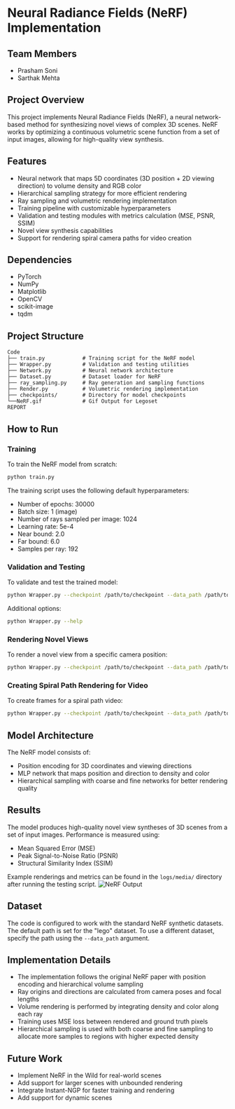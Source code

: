 # Neural Radiance Fields (NeRF) Implementation

## Team Members
- Prasham Soni
- Sarthak Mehta

## Project Overview
This project implements Neural Radiance Fields (NeRF), a neural network-based method for synthesizing novel views of complex 3D scenes. NeRF works by optimizing a continuous volumetric scene function from a set of input images, allowing for high-quality view synthesis.

## Features
- Neural network that maps 5D coordinates (3D position + 2D viewing direction) to volume density and RGB color
- Hierarchical sampling strategy for more efficient rendering
- Ray sampling and volumetric rendering implementation
- Training pipeline with customizable hyperparameters
- Validation and testing modules with metrics calculation (MSE, PSNR, SSIM)
- Novel view synthesis capabilities
- Support for rendering spiral camera paths for video creation

## Dependencies
- PyTorch
- NumPy
- Matplotlib
- OpenCV
- scikit-image
- tqdm

## Project Structure
```
Code
├── train.py            # Training script for the NeRF model
├── Wrapper.py          # Validation and testing utilities
├── Network.py          # Neural network architecture
├── Dataset.py          # Dataset loader for NeRF
├── ray_sampling.py     # Ray generation and sampling functions
├── Render.py           # Volumetric rendering implementation
├── checkpoints/        # Directory for model checkpoints
└──NeRF.gif             # Gif Output for Legoset
REPORT  
```

## How to Run

### Training
To train the NeRF model from scratch:

```bash
python train.py
```

The training script uses the following default hyperparameters:
- Number of epochs: 30000
- Batch size: 1 (image)
- Number of rays sampled per image: 1024
- Learning rate: 5e-4
- Near bound: 2.0
- Far bound: 6.0
- Samples per ray: 192

### Validation and Testing
To validate and test the trained model:

```bash
python Wrapper.py --checkpoint /path/to/checkpoint --data_path /path/to/dataset
```

Additional options:
```bash
python Wrapper.py --help
```

### Rendering Novel Views
To render a novel view from a specific camera position:

```bash
python Wrapper.py --checkpoint /path/to/checkpoint --data_path /path/to/dataset --novel_view --theta 45 --phi -30 --radius 4
```

### Creating Spiral Path Rendering for Video
To create frames for a spiral path video:

```bash
python Wrapper.py --checkpoint /path/to/checkpoint --data_path /path/to/dataset --create_spiral --n_frames 60
```

## Model Architecture
The NeRF model consists of:
- Position encoding for 3D coordinates and viewing directions
- MLP network that maps position and direction to density and color
- Hierarchical sampling with coarse and fine networks for better rendering quality

## Results
The model produces high-quality novel view syntheses of 3D scenes from a set of input images. Performance is measured using:
- Mean Squared Error (MSE)
- Peak Signal-to-Noise Ratio (PSNR)
- Structural Similarity Index (SSIM)

Example renderings and metrics can be found in the `logs/media/` directory after running the testing script.
![NeRF Output](https://raw.githubusercontent.com/Prasham2181/NeRF/main/NeRF.gif)

## Dataset
The code is configured to work with the standard NeRF synthetic datasets. The default path is set for the "lego" dataset. To use a different dataset, specify the path using the `--data_path` argument.

## Implementation Details
- The implementation follows the original NeRF paper with position encoding and hierarchical volume sampling
- Ray origins and directions are calculated from camera poses and focal lengths
- Volume rendering is performed by integrating density and color along each ray
- Training uses MSE loss between rendered and ground truth pixels
- Hierarchical sampling is used with both coarse and fine sampling to allocate more samples to regions with higher expected density

## Future Work
- Implement NeRF in the Wild for real-world scenes
- Add support for larger scenes with unbounded rendering
- Integrate Instant-NGP for faster training and rendering
- Add support for dynamic scenes